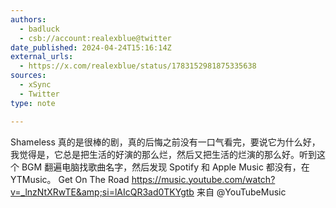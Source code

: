 ```yaml
---
authors:
  - badluck
  - csb://account:realexblue@twitter
date_published: 2024-04-24T15:16:14Z
external_urls:
  - https://x.com/realexblue/status/1783152981875335638
sources:
  - xSync
  - Twitter
type: note

---
```


Shameless 真的是很棒的剧，真的后悔之前没有一口气看完，要说它为什么好，我觉得是，它总是把生活的好演的那么烂，然后又把生活的烂演的那么好。听到这个 BGM 翻遍电脑找歌曲名字，然后发现 Spotify 和 Apple Music 都没有，在YTMusic。 Get On The Road https://music.youtube.com/watch?v=_lnzNtXRwTE&amp;si=lAIcQR3ad0TKYgtb 来自 @YouTubeMusic